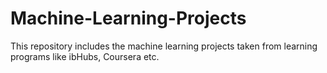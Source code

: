 # Machine-Learning-Projects
This repository includes the machine learning projects taken from learning programs like ibHubs, Coursera etc.
